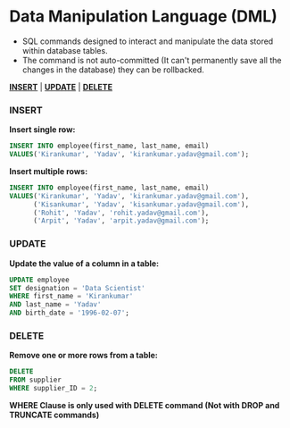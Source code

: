 # **Data Manipulation Language (DML)**

- SQL commands designed to interact and manipulate the data stored within database tables.
- The command is not auto-committed (It can't permanently save all the changes in the database) they can be rollbacked.
 
<a href=#insert><strong>INSERT</strong></a> | 
<a href=#update><strong>UPDATE</strong></a> | 
<a href=#delete><strong>DELETE</strong></a> 

<h3 name=insert><strong>INSERT</strong></h3>

**Insert single row:**
```sql
INSERT INTO employee(first_name, last_name, email)  
VALUES('Kirankumar', 'Yadav', 'kirankumar.yadav@gmail.com');
```

**Insert multiple rows:**
```sql
INSERT INTO employee(first_name, last_name, email)  
VALUES('Kirankumar', 'Yadav', 'kirankumar.yadav@gmail.com'),
      ('Kisankumar', 'Yadav', 'kisankumar.yadav@gmail.com'),
      ('Rohit', 'Yadav', 'rohit.yadav@gmail.com'),
      ('Arpit', 'Yadav', 'arpit.yadav@gmail.com');
```

<h3 name='update'><strong>UPDATE</strong></h3>

**Update the value of a column in a table:**      
```sql
UPDATE employee
SET designation = 'Data Scientist'
WHERE first_name = 'Kirankumar' 
AND last_name = 'Yadav' 
AND birth_date = '1996-02-07';
```

<h3 name=delete><strong>DELETE</strong></h3>

**Remove one or more rows from a table:**
```sql
DELETE 
FROM supplier
WHERE supplier_ID = 2;
```
**WHERE Clause is only used with DELETE command (Not with DROP and TRUNCATE commands)**
